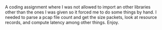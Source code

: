 A coding assignment where I was not allowed to import an other libraries other than the ones I was given so it forced me to do some things by hand. I needed to parse a pcap file count and get the size packets, look at resource records, and compute latency among other things. Enjoy.
